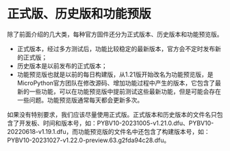 # 正式版、历史版和功能预版

除了前面介绍的几大类，每种官方固件还分为正式版本、历史版本和功能预览版。

* 正式版本，经过多方测试后，功能比较稳定的最新版本，官方会不定时发布新的正式版；
* 历史版本是以前发布的正式版本；
* 功能预览版也就是以前的每日构建版，从1.21版开始改名为功能预览版，是MicroPython官方团队在修改源码、增加功能过程中产生的版本，它包含了最新的一些功能，可以在功能预览版中提前测试这些最新功能，但是可能会存在一些问题。功能预览版通常每天都会更新多次。

如果没有特别要求，我们应该尽量使用正式版。正式版本和历史版本的文件名只包含了开发板、时间和版本号，如：PYBV10-20231005-v1.21.0.dfu、PYBV10-20220618-v1.19.1.dfu，而功能预览版的文件名中还包含了构建版本号，如：PYBV10-20231027-v1.22.0-preview.63.g2fda94c28.dfu。